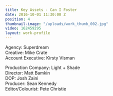 ```yaml
---
title: Key Assets - Can I Foster
date: 2016-10-01 11:30:00 Z
position: 4
thumbnail-image: "/uploads/work_thumb_002.jpg"
video: 162459295
layout: work-profile
---
```


Agency: Superdream<br>
Creative: Mike Crate<br>
Account Executive: Kirsty Visman<br>

Production Company: Light + Shade<br>
Director: Matt Bamkin<br>
DOP: Josh Zaini<br>
Producer: Sean Kennedy<br>
Editor/Colourist: Pete Christie<br>